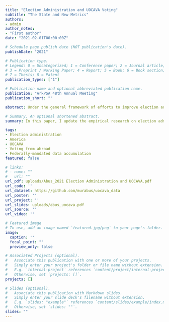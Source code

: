 ```yaml
---
title: "Election Administration and UOCAVA Voting"
subtitle: "The State and New Metrics"
authors:
- admin
author_notes:
- "First author"
date: "2021-02-01T00:00:00Z"

# Schedule page publish date (NOT publication's date).
publishDate: "2021"

# Publication type.
# Legend: 0 = Uncategorized; 1 = Conference paper; 2 = Journal article;
# 3 = Preprint / Working Paper; 4 = Report; 5 = Book; 6 = Book section;
# 7 = Thesis; 8 = Patent
publication_types: ["1"]

# Publication name and optional abbreviated publication name.
publication: "ArkPSA 48th Annual Meeting"
publication_short: ""

abstract: Under the general framework of efforts to improve election administration in the United States in the aftermath of the debacle in Florida in 2000, Election Assistance Commission was established to prevent a repeat of administrative failures. The resulting federally-mandated data accumulation has afforded an unprecedented insight into the effect of election administration on the achievement of democratic ideals of competition and representation, namely for the electorate to be able to cast their ballot and their choice to be recorded correctly. The present study has three aims- First, the extant state of the knowledge regarding voting from abroad will be assessed and updated with the most recent data. Second, the pioneering multivariate analyses with the emerging data will be extended using the latest data. Third, new and more vigorous multivariate analysis will be offered making use of the new metrics that finally became available in 2018. The enduring problems with data collection will also briefly be illustrated. Therefore, the contribution of this study is in building a framework by extending the studies using the same kind of metrics, establishing a baseline and then taking the explanation one step further with the new metrics. The findings suggest that the new metrics do afford a higher level of explanatory power over the effect of election administration with respect to key outcomes in voting from abroad.

# Summary. An optional shortened abstract.
summary: In this paper, I update the empirical research on election administration relating to UOCAVA voting and incorporate the new metrics that recently became available. <br> **Best Graduate Paper Award**

tags:
- Election administration
- America
- UOCAVA 
- Voting from abroad
- Federally-mandated data accumulation
featured: false

# links:
# - name: ""
#   url: ""
url_pdf: uploads/Abus_2021 Election Administration and UOCAVA.pdf
url_code: ''
url_dataset: https://github.com/murabus/uocava_data
url_poster: ''
url_project: ''
url_slides: uploads/abus_uocava.pdf
url_source: ''
url_video: ''

# Featured image
# To use, add an image named `featured.jpg/png` to your page's folder. 
image:
  caption: ''
  focal_point: ""
  preview_only: false

# Associated Projects (optional).
#   Associate this publication with one or more of your projects.
#   Simply enter your project's folder or file name without extension.
#   E.g. `internal-project` references `content/project/internal-project/index.md`.
#   Otherwise, set `projects: []`.
projects: []

# Slides (optional).
#   Associate this publication with Markdown slides.
#   Simply enter your slide deck's filename without extension.
#   E.g. `slides: "example"` references `content/slides/example/index.md`.
#   Otherwise, set `slides: ""`.
slides: ""
---
```

